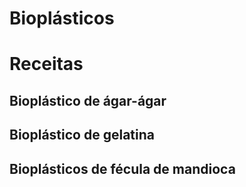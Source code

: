# Bioplásticos




# Receitas

## Bioplástico de ágar-ágar

## Bioplástico de gelatina

## Bioplásticos de fécula de mandioca
